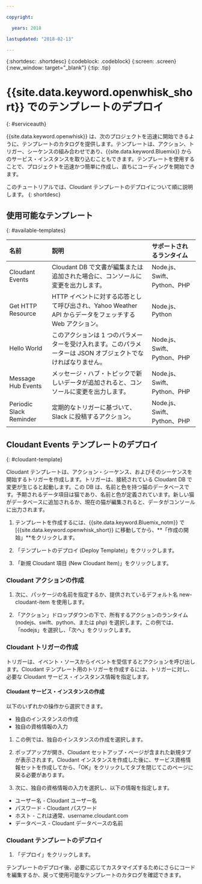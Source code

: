```yaml
---

copyright:

  years: 2018

lastupdated: "2018-02-13"

---
```


{:shortdesc: .shortdesc}
{:codeblock: .codeblock}
{:screen: .screen}
{:new_window: target="_blank"}
{:tip: .tip}

# {{site.data.keyword.openwhisk_short}} でのテンプレートのデプロイ
{: #serviceauth}

{{site.data.keyword.openwhisk}} は、次のプロジェクトを迅速に開始できるように、テンプレートのカタログを提供します。テンプレートは、アクション、トリガー、シーケンスの組み合わせであり、{{site.data.keyword.Bluemix}} からのサービス・インスタンスを取り込むこともできます。テンプレートを使用することで、プロジェクトを迅速かつ簡単に作成し、直ちにコーディングを開始できます。 

このチュートリアルでは、Cloudant テンプレートのデプロイについて順に説明します。
{: shortdesc}

## 使用可能なテンプレート
{: #available-templates}

| 名前 | 説明 | サポートされるランタイム | 
|:-----------------|:-----------------|:-----------------|
| Cloudant Events | Cloudant DB で文書が編集または追加された場合に、コンソールに変更を出力します。| Node.js、Swift、Python、PHP |
| Get HTTP Resource | HTTP イベントに対する応答として呼び出され、Yahoo Weather API からデータをフェッチする Web アクション。| Node.js、Python |
| Hello World | このアクションは 1 つのパラメーターを受け入れます。このパラメーターは JSON オブジェクトでなければなりません。| Node.js、Swift、Python、PHP |
| Message Hub Events | メッセージ・ハブ・トピックで新しいデータが追加されると、コンソールに変更を出力します。| Node.js、Swift、Python、PHP | 
| Periodic Slack Reminder | 定期的なトリガーに基づいて、Slack に投稿するアクション。| Node.js、Swift、Python、PHP |

## Cloudant Events テンプレートのデプロイ
{: #cloudant-template}

Cloudant テンプレートは、アクション・シーケンス、およびそのシーケンスを開始するトリガーを作成します。トリガーは、接続されている Cloudant DB で変更が生じると起動します。この DB は、名前と色を持つ猫のデータベースです。予期されるデータ項目は猫であり、名前と色が定義されています。新しい猫がデータベースに追加されるか、現在の猫が編集されると、データがコンソールに出力されます。

1. テンプレートを作成するには、{{site.data.keyword.Bluemix_notm}} で [{{site.data.keyword.openwhisk_short}} に移動してから、**「作成の開始」**をクリックします。 

2. 「テンプレートのデプロイ (Deploy Template)」をクリックします。

3. 「新規 Cloudant 項目 (New Cloudant Item)」をクリックします。

### Cloudant アクションの作成

1. 次に、パッケージの名前を指定するか、提供されているデフォルト名 new-cloudant-item を使用します。 

2. 「アクション」ドロップダウンの下で、所有するアクションのランタイム (nodejs、swift、python、または php) を選択します。この例では、「nodejs」を選択し、「次へ」をクリックします。

### Cloudant トリガーの作成

トリガーは、イベント・ソースからイベントを受信するとアクションを呼び出します。Cloudant テンプレート用のトリガーを作成するには、トリガーに対し、必要な Cloudant サービス・インスタンス情報を指定します。

#### Cloudant サービス・インスタンスの作成

以下のいずれかの操作から選択できます。
  * 独自のインスタンスの作成
  * 独自の資格情報の入力 

1. この例では、独自のインスタンスの作成を選択します。

2. ポップアップが開き、Cloudant セットアップ・ページが含まれた新規タブが表示されます。Cloudant インスタンスを作成した後に、サービス資格情報セットを作成してから、「OK」をクリックしてタブを閉じてこのページに戻る必要があります。

3. 次に、独自の資格情報の入力を選択し、以下の情報を指定します。
  * ユーザー名 - Cloudant ユーザー名
  * パスワード - Cloudant パスワード
  * ホスト - これは通常、username.cloudant.com
  * データベース - Cloudant データベースの名前

### Cloudant テンプレートのデプロイ

1. 「デプロイ」をクリックします。

テンプレートのデプロイ後、必要に応じてカスタマイズするためにさらにコードを編集するか、戻って使用可能なテンプレートのカタログを確認できます。

